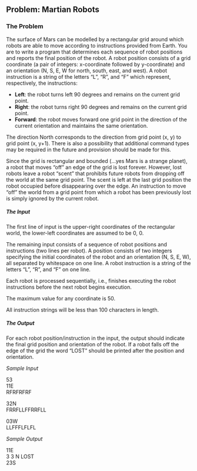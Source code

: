 ## Problem: Martian Robots

### The Problem
The surface of Mars can be modelled by a rectangular grid around which robots are able to move according to instructions provided from Earth. You are to write a program that determines each sequence of robot positions and reports the final position of the robot.
A robot position consists of a grid coordinate (a pair of integers: x-coordinate followed by y-coordinate) and an orientation (N, S, E, W for north, south, east, and west).
A robot instruction is a string of the letters “L”, “R”, and “F” which represent, respectively, the instructions:
- **Left**: the robot turns left 90 degrees and remains on the current grid point.
- **Right**: the robot turns right 90 degrees and remains on the current grid point.
- **Forward**: the robot moves forward one grid point in the direction of the current
orientation and maintains the same orientation.

The direction North corresponds to the direction from grid point (x, y) to grid point (x, y+1). There is also a possibility that additional command types may be required in the future and provision should be made for this.

Since the grid is rectangular and bounded (...yes Mars is a strange planet), a robot that moves “off” an edge of the grid is lost forever. However, lost robots leave a robot “scent” that
prohibits future robots from dropping off the world at the same grid point. The scent is left at the last grid position the robot occupied before disappearing over the edge. An instruction to move “off” the world from a grid point from which a robot has been previously lost is simply ignored by the current robot.

##### The Input
The first line of input is the upper-right coordinates of the rectangular world, the lower-left coordinates are assumed to be 0, 0.

The remaining input consists of a sequence of robot positions and instructions (two lines per robot). A position consists of two integers specifying the initial coordinates of the robot and an orientation (N, S, E, W), all separated by whitespace on one line. A robot instruction is a string of the letters “L”, “R”, and “F” on one line.

Each robot is processed sequentially, i.e., finishes executing the robot instructions before the next robot begins execution.

The maximum value for any coordinate is 50.

All instruction strings will be less than 100 characters in length.

##### The Output
For each robot position/instruction in the input, the output should indicate the final grid position and orientation of the robot. If a robot falls off the edge of the grid the word “LOST” should be printed after the position and orientation.

_Sample Input_

53 <br/>
11E <br />
RFRFRFRF

32N <br />
FRRFLLFFRRFLL

03W <br />
LLFFFLFLFL

_Sample Output_

11E <br />
3 3 N LOST <br />
23S